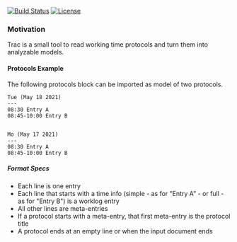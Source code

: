 [![Build Status](https://travis-ci.com/ingomohr/docwriter.svg?branch=master)](https://travis-ci.com/ingomohr/trac)
[![License](https://img.shields.io/badge/License-Apache%202.0-yellow.svg)](https://opensource.org/licenses/Apache-2.0)
### Motivation
Trac is a small tool to read working time protocols and turn them into analyzable models.

#### Protocols Example
The following protocols block can be imported as model of two protocols.

```
Tue (May 18 2021)
---
08:30 Entry A
08:45-10:00 Entry B


Mo (May 17 2021)
---
08:30 Entry A
08:45-10:00 Entry B
```

##### Format Specs
- Each line is one entry
- Each line that starts with a time info (simple - as for "Entry A" - or full - as for "Entry B") is a worklog entry
- All other lines are meta-entries
- If a protocol starts with a meta-entry, that first meta-entry is the protocol title
- A protocol ends at an empty line or when the input document ends

